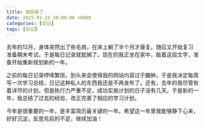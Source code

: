 ```yaml
---
title: 我回来了
date: 2025-01-15 20:00:00 +0800
categories: [日记]
tags: [日记]
---
```


去年的12月，身体突然出了些毛病，在床上躺了半个月才康复。随后又开始复习准备期末考试，于是每日记录就耽搁了。现在的我正坐在家中，敲着这段文字，准备开始重新规划新的一年。

之前的每日记录啰嗦繁琐，到头来会使得我的网站内容过于臃肿。于是我决定每周写一次学习总结，日记这种私人的东西我还是不再发布了。还有，去年的我尽管有着详尽的计划，但是执行力严重不足，成功实施计划的日子没有几天。于是新的一年，我总结了过去的经验，改正完善了相应的学习计划。

今年是很重要的一年，是丰富简历最关键的一年。希望这一年里我能够静下心来，好好沉淀，反思先前的不足，继续加油！



